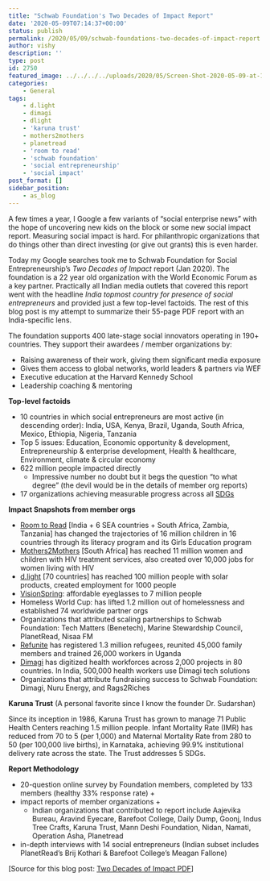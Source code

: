```yaml
---
title: "Schwab Foundation's Two Decades of Impact Report"
date: '2020-05-09T07:14:37+00:00'
status: publish
permalink: /2020/05/09/schwab-foundations-two-decades-of-impact-report
author: vishy
description: ''
type: post
id: 2750
featured_image: ../../../../uploads/2020/05/Screen-Shot-2020-05-09-at-12.41.46-PM.png
categories:
    - General
tags:
    - d.light
    - dimagi
    - dlight
    - 'karuna trust'
    - mothers2mothers
    - planetread
    - 'room to read'
    - 'schwab foundation'
    - 'social entrepreneurship'
    - 'social impact'
post_format: []
sidebar_position:
    - as_blog
---
```

A few times a year, I Google a few variants of “social enterprise news” with the hope of uncovering new kids on the block or some new social impact report. Measuring social impact is hard. For philanthropic organizations that do things other than direct investing (or give out grants) this is even harder.

Today my Google searches took me to Schwab Foundation for Social Entrepreneurship’s *Two Decades of Impact* report (Jan 2020). The foundation is a 22 year old organization with the World Economic Forum as a key partner. Practically all Indian media outlets that covered this report went with the headline *India topmost country for presence of social entrepreneurs* and provided just a few top-level factoids. The rest of this blog post is my attempt to summarize their 55-page PDF report with an India-specific lens.

The foundation supports 400 late-stage social innovators operating in 190+ countries. They support their awardees / member organizations by:

- Raising awareness of their work, giving them significant media exposure
- Gives them access to global networks, world leaders &amp; partners via WEF
- Executive education at the Harvard Kennedy School
- Leadership coaching &amp; mentoring

**Top-level factoids**

- 10 countries in which social entrepreneurs are most active (in descending order): India, USA, Kenya, Brazil, Uganda, South Africa, Mexico, Ethiopia, Nigeria, Tanzania
- Top 5 issues: Education, Economic opportunity &amp; development, Entrepreneurship &amp; enterprise development, Health &amp; healthcare, Environment, climate &amp; circular economy
- 622 million people impacted directly
  - Impressive number no doubt but it begs the question “to what degree” (the devil would be in the details of member org reports)
- 17 organizations achieving measurable progress across all [SDGs](https://sustainabledevelopment.un.org/?menu=1300)

**Impact Snapshots from member orgs**

- [Room to Read](https://www.roomtoread.org/) \[India + 6 SEA countries + South Africa, Zambia, Tanzania\] has changed the trajectories of 16 million children in 16 countries through its literacy program and its Girls Education program
- [Mothers2Mothers](https://m2m.org/) \[South Africa\] has reached 11 million women and children with HIV treatment services, also created over 10,000 jobs for women living with HIV
- [d.light](https://www.dlight.com/) \[70 countries\] has reached 100 million people with solar products, created employment for 1000 people
- [VisionSpring](https://visionspring.org/): affordable eyeglasses to 7 million people
- Homeless World Cup: has lifted 1.2 million out of homelessness and established 74 worldwide partner orgs
- Organizations that attributed scaling partnerships to Schwab Foundation: Tech Matters (Benetech), Marine Stewardship Council, PlanetRead, Nisaa FM
- [Refunite](https://refunite.org/) has registered 1.3 million refugees, reunited 45,000 family members and trained 26,000 workers in Uganda
- [Dimagi](https://www.dimagi.com/) has digitized health workforces across 2,000 projects in 80 countries. In India, 500,000 health workers use Dimagi tech solutions
- Organizations that attribute fundraising success to Schwab Foundation: Dimagi, Nuru Energy, and Rags2Riches

**Karuna Trust** (A personal favorite since I know the founder Dr. Sudarshan)

Since its inception in 1986, Karuna Trust has grown to manage 71 Public Health Centers reaching 1.5 million people. Infant Mortality Rate (IMR) has reduced from 70 to 5 (per 1,000) and Maternal Mortality Rate from 280 to 50 (per 100,000 live births), in Karnataka, achieving 99.9% institutional delivery rate across the state. The Trust addresses 5 SDGs.

**Report Methodology**

- 20-question online survey by Foundation members, completed by 133 members (healthy 33% response rate) +
- impact reports of member organizations + 
  - Indian organizations that contributed to report include Aajevika Bureau, Aravind Eyecare, Barefoot College, Daily Dump, Goonj, Indus Tree Crafts, Karuna Trust, Mann Deshi Foundation, Nidan, Namati, Operation Asha, Planetread
- in-depth interviews with 14 social entrepreneurs (Indian subset includes PlanetRead’s Brij Kothari &amp; Barefoot College’s Meagan Fallone)

\[Source for this blog post: [Two Decades of Impact PDF](http://www3.weforum.org/docs/WEF_Schwab_Foundation_2020_Impact_Report.pdf)\]